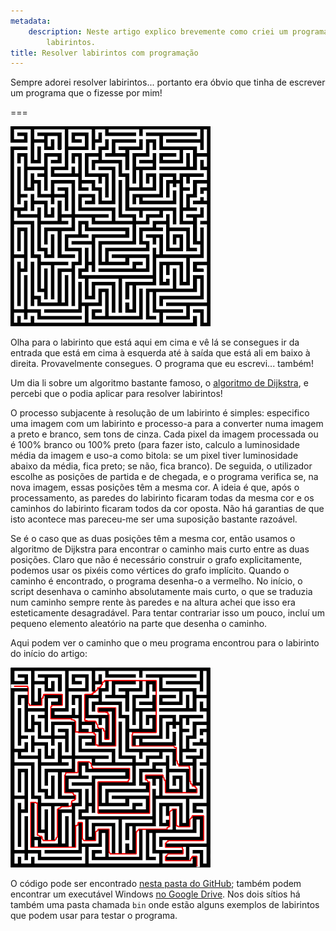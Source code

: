 ```yaml
---
metadata:
    description: Neste artigo explico brevemente como criei um programa para resolver
        labirintos.
title: Resolver labirintos com programação
---
```


Sempre adorei resolver labirintos... portanto era óbvio que tinha de escrever um programa que o fizesse por mim!

===

![a black and white maze](maze2.jpg)

Olha para o labirinto que está aqui em cima e vê lá se consegues ir da entrada que está em cima à esquerda até à saída que está ali em baixo à direita. Provavelmente consegues. O programa que eu escrevi... também!

Um dia li sobre um algoritmo bastante famoso, o [algoritmo de Dijkstra][Dijkstra's algorithm], e percebi que o podia aplicar para resolver labirintos!

O processo subjacente à resolução de um labirinto é simples: especifico uma imagem com um labirinto e processo-a para a converter numa imagem a preto e branco, sem tons de cinza. Cada pixel da imagem processada ou é 100% branco ou 100% preto (para fazer isto, calculo a luminosidade média da imagem e uso-a como bitola: se um pixel tiver luminosidade abaixo da média, fica preto; se não, fica branco). De seguida, o utilizador escolhe as posições de partida e de chegada, e o programa verifica se, na nova imagem, essas posições têm a mesma cor. A ideia é que, após o processamento, as paredes do labirinto ficaram todas da mesma cor e os caminhos do labirinto ficaram todos da cor oposta. Não há garantias de que isto acontece mas pareceu-me ser uma suposição bastante razoável.

Se é o caso que as duas posições têm a mesma cor, então usamos o algoritmo de Dijkstra para encontrar o caminho mais curto entre as duas posições. Claro que não é necessário construir o grafo explicitamente, podemos usar os pixéis como vértices do grafo implícito. Quando o caminho é encontrado, o programa desenha-o a vermelho. No início, o script desenhava o caminho absolutamente mais curto, o que se traduzia num caminho sempre rente às paredes e na altura achei que isso era esteticamente desagradável. Para tentar contrariar isso um pouco, incluí um pequeno elemento aleatório na parte que desenha o caminho.

Aqui podem ver o caminho que o meu programa encontrou para o labirinto do início do artigo:

![the maze above but solved with a red line showing the path](maze2_solved.png)

O código pode ser encontrado [nesta pasta do GitHub][gh]; também podem encontrar um executável Windows [no Google Drive][drive]. Nos dois sítios há também uma pasta chamada `bin` onde estão alguns exemplos de labirintos que podem usar para testar o programa.

[Dijkstra's algorithm]: https://en.wikipedia.org/wiki/Dijkstra%27s_algorithm
[gh]: https://github.com/RojerGS/projects/tree/master/MazeSolver
[drive]: https://drive.google.com/open?id=1L7Ell-R4hUlN8Tutp10ycKyUq8kp5_c-